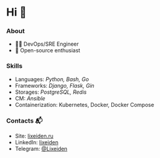 # Hi 👋

### About

- 👨‍💻 DevOps/SRE Engineer
- 🧡 Open-source enthusiast

### Skills

- Languages: _Python, Bash, Go_
- Frameworks: _Django, Flask, Gin_
- Storages: _PostgreSQL, Redis_
- CM: _Ansible_
- Containerization: Kubernetes, Docker, Docker Compose

### Contacts 📬

- Site: [lixeiden.ru](http://lixeiden.ru)
- LinkedIn: [lixeiden](https://linkedin.com/in/lixeiden)
- Telegram: [@Lixeiden](https://t.me/Lixeiden)
